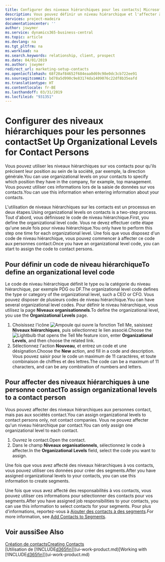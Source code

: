 ```yaml
---
title: Configurer des niveaux hiérarchiques pour les contacts| Microsoft Docs
description: Vous pouvez définir un niveau hiérarchique et l'affecter à vos contacts pour indiquer leur position au sein de leur société, par exemple, la direction générale.
services: project-madeira
documentationcenter: ''
author: jswymer
ms.service: dynamics365-business-central
ms.topic: article
ms.devlang: na
ms.tgt_pltfrm: na
ms.workload: na
ms.search.keywords: relationship, client, prospect
ms.date: 04/01/2019
ms.author: jswymer
redirect_url: marketing-setup-contacts
ms.openlocfilehash: 68f20af84652f684eaa0d69c98e0dc3cb722ee91
ms.sourcegitcommit: bd78a5d990c9e83174da1409076c22df8b35eafd
ms.translationtype: HT
ms.contentlocale: fr-BE
ms.lasthandoff: 03/31/2019
ms.locfileid: "931351"
---
```

# <a name="set-up-organizational-levels-for-contact-persons"></a><span data-ttu-id="40cf6-103">Configurer des niveaux hiérarchiques pour les personnes contact</span><span class="sxs-lookup"><span data-stu-id="40cf6-103">Set Up Organizational Levels for Contact Persons</span></span>
<span data-ttu-id="40cf6-104">Vous pouvez utiliser les niveaux hiérarchiques sur vos contacts pour qu'ils précisent leur position au sein de la société, par exemple, la direction générale.</span><span class="sxs-lookup"><span data-stu-id="40cf6-104">You can use organizational levels on your contacts to specify which position they have in the company, for example, top management.</span></span> <span data-ttu-id="40cf6-105">Vous pouvez utiliser ces informations lors de la saisie de données sur vos contacts.</span><span class="sxs-lookup"><span data-stu-id="40cf6-105">You can use this information when entering information about your contacts.</span></span>

<span data-ttu-id="40cf6-106">L'utilisation de niveaux hiérarchiques sur les contacts est un processus en deux étapes.</span><span class="sxs-lookup"><span data-stu-id="40cf6-106">Using organizational levels on contacts is a two-step process.</span></span> <span data-ttu-id="40cf6-107">Tout d'abord, vous définissez le code de niveau hiérarchique.</span><span class="sxs-lookup"><span data-stu-id="40cf6-107">First, you define the organizational level code.</span></span> <span data-ttu-id="40cf6-108">Vous ne devez effectuer cette étape qu'une seule fois pour niveau hiérarchique.</span><span class="sxs-lookup"><span data-stu-id="40cf6-108">You only have to perform this step one time for each organizational level.</span></span> <span data-ttu-id="40cf6-109">Une fois que vous disposez d'un code de niveau hiérarchique, vous pouvez commencer à affecter ce code aux personnes contact.</span><span class="sxs-lookup"><span data-stu-id="40cf6-109">Once you have an organizational level code, you can start to assign the code to contact persons.</span></span>

## <a name="to-define-an-organizational-level-code"></a><span data-ttu-id="40cf6-110">Pour définir un code de niveau hiérarchique</span><span class="sxs-lookup"><span data-stu-id="40cf6-110">To define an organizational level code</span></span>
<span data-ttu-id="40cf6-111">Le code de niveau hiérarchique définit le type ou la catégorie du niveau hiérarchique, par exemple PDG ou DF.</span><span class="sxs-lookup"><span data-stu-id="40cf6-111">The organizational level code defines the type or category of the organizational level, such a CEO  or CFO.</span></span> <span data-ttu-id="40cf6-112">Vous pouvez disposer de plusieurs codes de niveau hiérarchique.</span><span class="sxs-lookup"><span data-stu-id="40cf6-112">You can have several organizational level codes.</span></span> <span data-ttu-id="40cf6-113">Pour définir le niveau hiérarchique, vous utilisez la page **Niveaux organisationnels**.</span><span class="sxs-lookup"><span data-stu-id="40cf6-113">To define the organizational level, you use the **Organizational Levels** page.</span></span>

1. <span data-ttu-id="40cf6-114">Choisissez l'icône ![Ampoule qui ouvre la fonction Tell Me](media/ui-search/search_small.png "Dites-moi ce que vous voulez faire"), saisissez **Niveaux hiérarchiques**, puis sélectionnez le lien associé.</span><span class="sxs-lookup"><span data-stu-id="40cf6-114">Choose the ![Lightbulb that opens the Tell Me feature](media/ui-search/search_small.png "Tell me what you want to do") icon, enter **Organizational Levels**, and then choose the related link.</span></span>
2. <span data-ttu-id="40cf6-115">Sélectionnez l'action **Nouveau**, et entrez un code et une désignation.</span><span class="sxs-lookup"><span data-stu-id="40cf6-115">Choose the **New** action, and fill in a code and description.</span></span> <span data-ttu-id="40cf6-116">Vous pouvez saisir pour le code un maximum de 11 caractères, et toute combinaison de chiffres et des lettres.</span><span class="sxs-lookup"><span data-stu-id="40cf6-116">The code can be a maximum of 11 characters, and can be any combination of numbers and letters.</span></span>

## <a name="to-assign-organizational-levels-to-a-contact-person"></a><span data-ttu-id="40cf6-117">Pour affecter des niveaux hiérarchiques à une personne contact</span><span class="sxs-lookup"><span data-stu-id="40cf6-117">To assign organizational levels to a contact person</span></span>
<span data-ttu-id="40cf6-118">Vous pouvez affecter des niveaux hiérarchiques aux personnes contact, mais pas aux sociétés contact.</span><span class="sxs-lookup"><span data-stu-id="40cf6-118">You can assign organizational levels to contact persons only, not contact companies.</span></span> <span data-ttu-id="40cf6-119">Vous ne pouvez affecter qu'un niveau hiérarchique par contact.</span><span class="sxs-lookup"><span data-stu-id="40cf6-119">You can only assign one organizational level to each contact.</span></span>

1. <span data-ttu-id="40cf6-120">Ouvrez le contact.</span><span class="sxs-lookup"><span data-stu-id="40cf6-120">Open the contact.</span></span>
2. <span data-ttu-id="40cf6-121">Dans le champ **Niveaux organisationnels**, sélectionnez le code à affecter.</span><span class="sxs-lookup"><span data-stu-id="40cf6-121">In the **Organizational Levels** field, select the code you want to assign.</span></span>

<span data-ttu-id="40cf6-122">Une fois que vous avez affecté des niveaux hiérarchiques à vos contacts, vous pouvez utiliser ces données pour créer des segments.</span><span class="sxs-lookup"><span data-stu-id="40cf6-122">After you have assigned organizational levels to your contacts, you can use this information to create segments.</span></span>

<span data-ttu-id="40cf6-123">Une fois que vous avez affecté des responsabilités à vos contacts, vous pouvez utiliser ces informations pour sélectionner des contacts pour vos segments.</span><span class="sxs-lookup"><span data-stu-id="40cf6-123">After you have assigned job responsibilities to your contacts, you can use this information to select contacts for your segments.</span></span> <span data-ttu-id="40cf6-124">Pour plus d'informations, reportez-vous à [Ajouter des contacts à des segments](marketing-add-contact-segment.md).</span><span class="sxs-lookup"><span data-stu-id="40cf6-124">For more information, see [Add Contacts to Segments](marketing-add-contact-segment.md).</span></span>

## <a name="see-also"></a><span data-ttu-id="40cf6-125">Voir aussi</span><span class="sxs-lookup"><span data-stu-id="40cf6-125">See Also</span></span>
[<span data-ttu-id="40cf6-126">Création de contacts</span><span class="sxs-lookup"><span data-stu-id="40cf6-126">Creating Contacts</span></span>](marketing-create-contact-companies.md)  
<span data-ttu-id="40cf6-127">[Utilisation de [!INCLUDE[d365fin](includes/d365fin_md.md)]](ui-work-product.md)</span><span class="sxs-lookup"><span data-stu-id="40cf6-127">[Working with [!INCLUDE[d365fin](includes/d365fin_md.md)]](ui-work-product.md)</span></span>  
